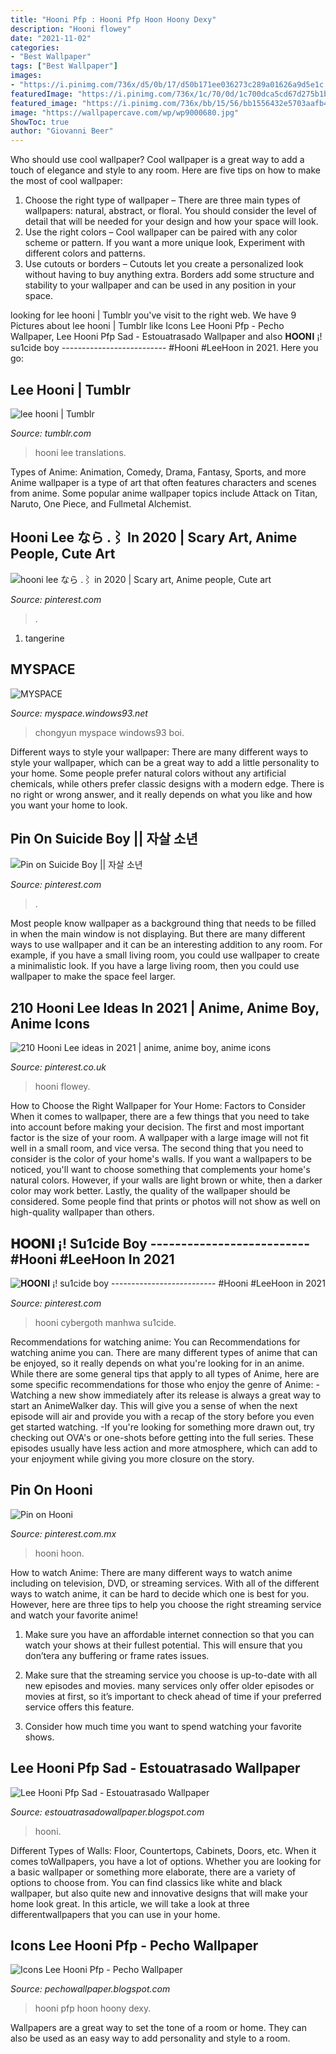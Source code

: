 ```yaml
---
title: "Hooni Pfp : Hooni Pfp Hoon Hoony Dexy"
description: "Hooni flowey"
date: "2021-11-02"
categories:
- "Best Wallpaper"
tags: ["Best Wallpaper"]
images:
- "https://i.pinimg.com/736x/d5/0b/17/d50b171ee036273c289a01626a9d5e1c.jpg"
featuredImage: "https://i.pinimg.com/736x/1c/70/0d/1c700dca5cd67d275b1bfbf65701ff55.jpg"
featured_image: "https://i.pinimg.com/736x/bb/15/56/bb1556432e5703aafb46a565c53e6e95.jpg"
image: "https://wallpapercave.com/wp/wp9000680.jpg"
ShowToc: true
author: "Giovanni Beer"
---
```



Who should use cool wallpaper?
Cool wallpaper is a great way to add a touch of elegance and style to any room. Here are five tips on how to make the most of cool wallpaper: 
1) Choose the right type of wallpaper – There are three main types of wallpapers: natural, abstract, or floral. You should consider the level of detail that will be needed for your design and how your space will look. 
2) Use the right colors – Cool wallpaper can be paired with any color scheme or pattern. If you want a more unique look, Experiment with different colors and patterns. 
3) Use cutouts or borders – Cutouts let you create a personalized look without having to buy anything extra. Borders add some structure and stability to your wallpaper and can be used in any position in your space.

	

		
looking for lee hooni | Tumblr you've visit to the right web. We have 9 Pictures about lee hooni | Tumblr like Icons Lee Hooni Pfp - Pecho Wallpaper, Lee Hooni Pfp Sad - Estouatrasado Wallpaper and also 𝐇𝐎𝐎𝐍𝐈 ¡! su1cide boy -------------------------- #Hooni #LeeHoon in 2021. Here you go:
		
    
## Lee Hooni | Tumblr

<img loading=lazy src="https://64.media.tumblr.com/bae7006b9dc0c29b2e8ada9cba345ba2/02a0036eaa0cbd21-b6/s640x960/481b85a516ab5cac699d04ee0ffa68a1cbebfde6.jpg" onerror="this.onerror=null;this.src='https://tse3.mm.bing.net/th?id=OIP.g7EFDl4x1s5t3Mi3z0TylAHaHa&amp;pid=15.1';" alt="lee hooni | Tumblr">

_Source: tumblr.com_

>hooni lee translations. 

	

Types of Anime: Animation, Comedy, Drama, Fantasy, Sports, and more
Anime wallpaper is a type of art that often features characters and scenes from anime. Some popular anime wallpaper topics include Attack on Titan, Naruto, One Piece, and Fullmetal Alchemist.

    
## Hooni Lee なら .⌇ In 2020 | Scary Art, Anime People, Cute Art

<img loading=lazy src="https://i.pinimg.com/736x/1c/70/0d/1c700dca5cd67d275b1bfbf65701ff55.jpg" onerror="this.onerror=null;this.src='https://tse4.mm.bing.net/th?id=OIP.R80tqlBfU_Hdju1KfwbPOQHaNk&amp;pid=15.1';" alt="hooni lee なら .⌇ in 2020 | Scary art, Anime people, Cute art">

_Source: pinterest.com_

>. 

	

1. tangerine 

    
## MYSPACE

<img loading=lazy src="https://myspace.windows93.net/u/59479/avatar.jpg?v=1624569993" onerror="this.onerror=null;this.src='https://tse2.mm.bing.net/th?id=OIP.ouGG0KmuktXiFHAaRsGpHAAAAA&amp;pid=15.1';" alt="MYSPACE">

_Source: myspace.windows93.net_

>chongyun myspace windows93 boi. 

	

Different ways to style your wallpaper:
There are many different ways to style your wallpaper, which can be a great way to add a little personality to your home. Some people prefer natural colors without any artificial chemicals, while others prefer classic designs with a modern edge. There is no right or wrong answer, and it really depends on what you like and how you want your home to look.

    
## Pin On Suicide Boy || 자살 소년

<img loading=lazy src="https://i.pinimg.com/736x/d5/0b/17/d50b171ee036273c289a01626a9d5e1c.jpg" onerror="this.onerror=null;this.src='https://tse3.mm.bing.net/th?id=OIP.UnAh6U8pBHmQPbGTrBsRYQHaHa&amp;pid=15.1';" alt="Pin on Suicide Boy || 자살 소년">

_Source: pinterest.com_

>. 

	

Most people know wallpaper as a background thing that needs to be filled in when the main window is not displaying. But there are many different ways to use wallpaper and it can be an interesting addition to any room. For example, if you have a small living room, you could use wallpaper to create a minimalistic look. If you have a large living room, then you could use wallpaper to make the space feel larger.

    
## 210 Hooni Lee Ideas In 2021 | Anime, Anime Boy, Anime Icons

<img loading=lazy src="https://i.pinimg.com/474x/b0/2b/7f/b02b7fbe6eb1ab8d6266395cea60c88f.jpg" onerror="this.onerror=null;this.src='https://tse4.mm.bing.net/th?id=OIP.gM0lZ7O3ARedkQdlHip-tQAAAA&amp;pid=15.1';" alt="210 Hooni Lee ideas in 2021 | anime, anime boy, anime icons">

_Source: pinterest.co.uk_

>hooni flowey. 

	

How to Choose the Right Wallpaper for Your Home: Factors to Consider
When it comes to wallpaper, there are a few things that you need to take into account before making your decision. The first and most important factor is the size of your room. A wallpaper with a large image will not fit well in a small room, and vice versa. 
The second thing that you need to consider is the color of your home's walls. If you want a wallpapers to be noticed, you'll want to choose something that complements your home's natural colors. However, if your walls are light brown or white, then a darker color may work better. 
Lastly, the quality of the wallpaper should be considered. Some people find that prints or photos will not show as well on high-quality wallpaper than others.

    
## 𝐇𝐎𝐎𝐍𝐈 ¡! Su1cide Boy -------------------------- #Hooni #LeeHoon In 2021

<img loading=lazy src="https://i.pinimg.com/originals/06/e9/57/06e9579806782bcbbf5d39dd8a57a27f.jpg" onerror="this.onerror=null;this.src='https://tse3.mm.bing.net/th?id=OIP.J_q3lDzVbGIolo21ykvJvQHaHa&amp;pid=15.1';" alt="𝐇𝐎𝐎𝐍𝐈 ¡! su1cide boy -------------------------- #Hooni #LeeHoon in 2021">

_Source: pinterest.com_

>hooni cybergoth manhwa su1cide. 

	

Recommendations for watching anime: You can
Recommendations for watching anime you can. There are many different types of anime that can be enjoyed, so it really depends on what you're looking for in an anime. While there are some general tips that apply to all types of Anime, here are some specific recommendations for those who enjoy the genre of Anime: 
-Watching a new show immediately after its release is always a great way to start an AnimeWalker day. This will give you a sense of when the next episode will air and provide you with a recap of the story before you even get started watching. 
-If you're looking for something more drawn out, try checking out OVA's or one-shots before getting into the full series. These episodes usually have less action and more atmosphere, which can add to your enjoyment while giving you more closure on the story.

    
## Pin On Hooni ️

<img loading=lazy src="https://i.pinimg.com/736x/bb/15/56/bb1556432e5703aafb46a565c53e6e95.jpg" onerror="this.onerror=null;this.src='https://tse1.mm.bing.net/th?id=OIP.cKrYPaud79YuzUzgC1bCQQHaMZ&amp;pid=15.1';" alt="Pin on Hooni ️">

_Source: pinterest.com.mx_

>hooni hoon. 

	

How to watch Anime: There are many different ways to watch anime including on television, DVD, or streaming services.
With all of the different ways to watch anime, it can be hard to decide which one is best for you. However, here are three tips to help you choose the right streaming service and watch your favorite anime!
1. Make sure you have an affordable internet connection so that you can watch your shows at their fullest potential. This will ensure that you don’tera any buffering or frame rates issues.

2. Make sure that the streaming service you choose is up-to-date with all new episodes and movies. many services only offer older episodes or movies at first, so it’s important to check ahead of time if your preferred service offers this feature.

3. Consider how much time you want to spend watching your favorite shows.

    
## Lee Hooni Pfp Sad - Estouatrasado Wallpaper

<img loading=lazy src="https://wallpapercave.com/wp/wp9000680.jpg" onerror="this.onerror=null;this.src='https://tse3.mm.bing.net/th?id=OIP.zb4H-HjVggUdbvvQwPdA2wHaNK&amp;pid=15.1';" alt="Lee Hooni Pfp Sad - Estouatrasado Wallpaper">

_Source: estouatrasadowallpaper.blogspot.com_

>hooni. 

	

Different Types of Walls: Floor, Countertops, Cabinets, Doors, etc.
When it comes toWallpapers, you have a lot of options. Whether you are looking for a basic wallpaper or something more elaborate, there are a variety of options to choose from. You can find classics like white and black wallpaper, but also quite new and innovative designs that will make your home look great. In this article, we will take a look at three differentwallpapers that you can use in your home.

    
## Icons Lee Hooni Pfp - Pecho Wallpaper

<img loading=lazy src="https://64.media.tumblr.com/e8dd142e79a6f1a0e266513062eda7ef/c1f75de4ef408d61-62/s1280x1920/5b27861fe8d956332b0a7f03ad8232b97d44ebca.jpg" onerror="this.onerror=null;this.src='https://tse1.mm.bing.net/th?id=OIP.cklp2V5cWtuCe07oHir4XAHaHa&amp;pid=15.1';" alt="Icons Lee Hooni Pfp - Pecho Wallpaper">

_Source: pechowallpaper.blogspot.com_

>hooni pfp hoon hoony dexy. 

	

Wallpapers are a great way to set the tone of a room or home. They can also be used as an easy way to add personality and style to a room.

